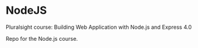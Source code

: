 # NodeJS
Pluralsight course: Building Web Application with Node.js and Express 4.0

Repo for the Node.js course.
